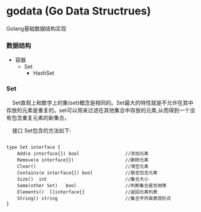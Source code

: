 # godata (Go Data Structrues)
Golang基础数据结构实现

### 数据结构
* 容器
	* Set
		* HashSet
 
### Set
&nbsp;&nbsp;&nbsp;&nbsp;Set直观上和数学上的集(set)概念是相同的。Set最大的特性就是不允许在其中存放的元素是重复的。set可以用来过滤在其他集合中存放的元素,从而得到一个没有包含重复元素的新集合。

&nbsp;&nbsp;&nbsp;&nbsp;接口 Set包含的方法如下:

<code>
type Set interface {
	Add(e interface{}) bool                 //添加元素
	Remove(e interface{})                   //删除元素
	Clear()                                 //清空元素
	Contains(e interface{}) bool            //是否包含元素
	Size()  int                             //集合大小
	Same(other Set)   bool                  //判断集合是否相等
	Elements()  []interface{}               //返回元素列表
	String() string                         //集合字符串表现形式
}
</code>